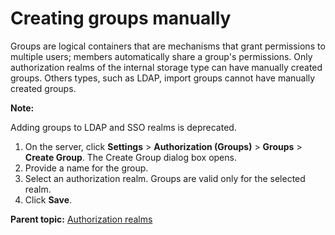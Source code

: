# Creating groups manually

Groups are logical containers that are mechanisms that grant permissions to multiple users; members automatically share a group's permissions. Only authorization realms of the internal storage type can have manually created groups. Others types, such as LDAP, import groups cannot have manually created groups.

**Note:** 

Adding groups to LDAP and SSO realms is deprecated.

1.   On the server, click **Settings** \> **Authorization \(Groups\)** \> **Groups** \> **Create Group**. The Create Group dialog box opens. 
2.   Provide a name for the group. 
3.   Select an authorization realm. Groups are valid only for the selected realm.
4.   Click **Save**. 

**Parent topic:** [Authorization realms](../../com.ibm.udeploy.admin.doc/topics/security_config.md)

